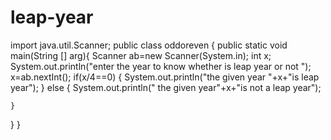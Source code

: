 # leap-year
import java.util.Scanner;
public class oddoreven {
	public static void main(String [] arg){
	Scanner ab=new Scanner(System.in);
	int x;
	System.out.println("enter the year to know whether is leap year or not ");
	x=ab.nextInt();
	if(x/4==0)
	{
		System.out.println("the given year "+x+"is leap year");
	}
	else
	{
		System.out.println(" the given year"+x+"is not a leap year");
		
	}

}
}
